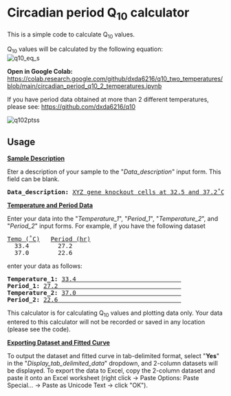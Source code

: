 # Circadian period Q<sub>10</sub> calculator
This is a simple code to calculate Q<sub>10</sub> values.

Q<sub>10</sub> values will be calculated by the following equation:<br />
![q10_eq_s](https://user-images.githubusercontent.com/101025597/157246791-fafd8e4e-d997-413c-a35e-82eea43a9cbc.png) <br />

**Open in Google Colab:**<br/>
https://colab.research.google.com/github/dxda6216/q10_two_temperatures/blob/main/circadian_period_q10_2_temperatures.ipynb

If you have period data obtained at more than 2 different temperatures, please see: https://github.com/dxda6216/q10

![q102ptss](https://user-images.githubusercontent.com/101025597/157476620-ea223179-3158-42d2-93d2-3a3b9b265200.png)

## Usage

<b><ins>Sample Description</ins></b>

Eter a description of your sample to the "<i>Data_description</i>" input form. This field can be blank.

<pre><b>Data_description:</b> <ins>XYZ gene knockout cells at 32.5 and 37.2˚C    </ins></pre>

<b><ins>Temperature and Period Data</ins></b>

Enter your data into the "<i>Temperature_1</i>", "<i>Period_1</i>", "<i>Temperature_2</i>", and "<i>Period_2</i>" input forms.
For example, if you have the following dataset

<pre><ins>Temp (˚C)</ins>   <ins>Period (hr)</ins>
  33.4        27.2
  37.0        22.6</pre>
enter your data as follows:
<pre><b>Temperature_1:</b> <ins>33.4                             </ins>
<b>Period_1:</b> <ins>27.2                                  </ins>
<b>Temperature_2:</b> <ins>37.0                             </ins>
<b>Period_2:</b> <ins>22.6                                  </ins></pre>

This calculator is for calculating Q<sub>10</sub> values and plotting data only. Your data entered to this calculator will not be recorded or saved in any location (please see the code).

<b><ins>Exporting Dataset and Fitted Curve</ins></b>

To output the dataset and fitted curve in tab-delimited format, select "<b>Yes</b>" in the "<i>Display_tab_delimited_data</i>" dropdown, and 2-column datasets will be displayed. To export the data to Excel, copy the 2-column dataset and paste it onto an Excel worksheet (right click →  Paste Options: Paste Special... → Paste as Unicode Text → click "OK").
